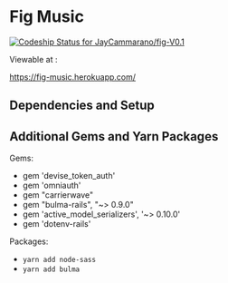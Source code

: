 # Fig Music

[![Codeship Status for JayCammarano/fig-V0.1](https://app.codeship.com/projects/ed870570-b0e4-0138-5d63-72bb0984d6ea/status?branch=master)](https://app.codeship.com/projects/403961)

Viewable at :

https://fig-music.herokuapp.com/

## Dependencies and Setup

## Additional Gems and Yarn Packages

Gems:

- gem 'devise_token_auth'
- gem 'omniauth'
- gem "carrierwave"
- gem "bulma-rails", "~> 0.9.0"
- gem 'active_model_serializers', '~> 0.10.0'
- gem 'dotenv-rails'
  
Packages:

- `yarn add node-sass`
- `yarn add bulma`

